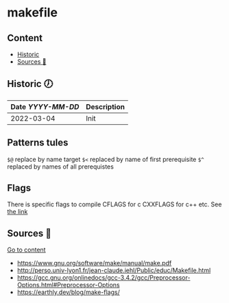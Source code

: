 # makefile

## Content
- [Historic](#historic-clock7)
- [Sources :link:](#sources-link)

## Historic :clock7:
|Date _YYYY-MM-DD_|Description|
|:-|:-|
|2022-03-04|Init|

## Patterns tules
`$@` replace by name target
`$<` replaced by name of first prerequisite
`$^` replaced by names of all prerequistes

## Flags
There is specific flags to compile
CFLAGS for c
CXXFLAGS for c++
etc.
See [the link](https://earthly.dev/blog/make-flags/)

## Sources :link:
[Go to content](#content)
- https://www.gnu.org/software/make/manual/make.pdf
- http://perso.univ-lyon1.fr/jean-claude.iehl/Public/educ/Makefile.html
- https://gcc.gnu.org/onlinedocs/gcc-3.4.2/gcc/Preprocessor-Options.html#Preprocessor-Options
- https://earthly.dev/blog/make-flags/
